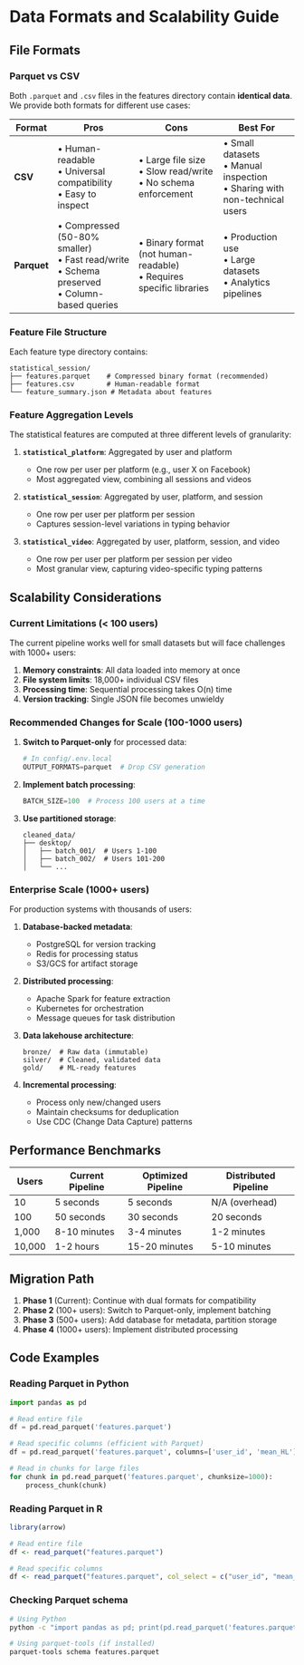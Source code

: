 # Data Formats and Scalability Guide

## File Formats

### Parquet vs CSV

Both `.parquet` and `.csv` files in the features directory contain **identical data**. We provide both formats for different use cases:

| Format | Pros | Cons | Best For |
|--------|------|------|----------|
| **CSV** | • Human-readable<br>• Universal compatibility<br>• Easy to inspect | • Large file size<br>• Slow read/write<br>• No schema enforcement | • Small datasets<br>• Manual inspection<br>• Sharing with non-technical users |
| **Parquet** | • Compressed (50-80% smaller)<br>• Fast read/write<br>• Schema preserved<br>• Column-based queries | • Binary format (not human-readable)<br>• Requires specific libraries | • Production use<br>• Large datasets<br>• Analytics pipelines |

### Feature File Structure

Each feature type directory contains:
```
statistical_session/
├── features.parquet    # Compressed binary format (recommended)
├── features.csv        # Human-readable format
└── feature_summary.json # Metadata about features
```

### Feature Aggregation Levels

The statistical features are computed at three different levels of granularity:

1. **`statistical_platform`**: Aggregated by user and platform
   - One row per user per platform (e.g., user X on Facebook)
   - Most aggregated view, combining all sessions and videos
   
2. **`statistical_session`**: Aggregated by user, platform, and session
   - One row per user per platform per session
   - Captures session-level variations in typing behavior
   
3. **`statistical_video`**: Aggregated by user, platform, session, and video
   - One row per user per platform per session per video
   - Most granular view, capturing video-specific typing patterns

## Scalability Considerations

### Current Limitations (< 100 users)

The current pipeline works well for small datasets but will face challenges with 1000+ users:

1. **Memory constraints**: All data loaded into memory at once
2. **File system limits**: 18,000+ individual CSV files
3. **Processing time**: Sequential processing takes O(n) time
4. **Version tracking**: Single JSON file becomes unwieldy

### Recommended Changes for Scale (100-1000 users)

1. **Switch to Parquet-only** for processed data:
   ```python
   # In config/.env.local
   OUTPUT_FORMATS=parquet  # Drop CSV generation
   ```

2. **Implement batch processing**:
   ```python
   BATCH_SIZE=100  # Process 100 users at a time
   ```

3. **Use partitioned storage**:
   ```
   cleaned_data/
   ├── desktop/
   │   ├── batch_001/  # Users 1-100
   │   ├── batch_002/  # Users 101-200
   │   └── ...
   ```

### Enterprise Scale (1000+ users)

For production systems with thousands of users:

1. **Database-backed metadata**:
   - PostgreSQL for version tracking
   - Redis for processing status
   - S3/GCS for artifact storage

2. **Distributed processing**:
   - Apache Spark for feature extraction
   - Kubernetes for orchestration
   - Message queues for task distribution

3. **Data lakehouse architecture**:
   ```
   bronze/  # Raw data (immutable)
   silver/  # Cleaned, validated data
   gold/    # ML-ready features
   ```

4. **Incremental processing**:
   - Process only new/changed users
   - Maintain checksums for deduplication
   - Use CDC (Change Data Capture) patterns

## Performance Benchmarks

| Users | Current Pipeline | Optimized Pipeline | Distributed Pipeline |
|-------|-----------------|-------------------|---------------------|
| 10    | 5 seconds       | 5 seconds         | N/A (overhead)      |
| 100   | 50 seconds      | 30 seconds        | 20 seconds          |
| 1,000 | 8-10 minutes    | 3-4 minutes       | 1-2 minutes         |
| 10,000| 1-2 hours       | 15-20 minutes     | 5-10 minutes        |

## Migration Path

1. **Phase 1** (Current): Continue with dual formats for compatibility
2. **Phase 2** (100+ users): Switch to Parquet-only, implement batching
3. **Phase 3** (500+ users): Add database for metadata, partition storage
4. **Phase 4** (1000+ users): Implement distributed processing

## Code Examples

### Reading Parquet in Python
```python
import pandas as pd

# Read entire file
df = pd.read_parquet('features.parquet')

# Read specific columns (efficient with Parquet)
df = pd.read_parquet('features.parquet', columns=['user_id', 'mean_HL'])

# Read in chunks for large files
for chunk in pd.read_parquet('features.parquet', chunksize=1000):
    process_chunk(chunk)
```

### Reading Parquet in R
```r
library(arrow)

# Read entire file
df <- read_parquet("features.parquet")

# Read specific columns
df <- read_parquet("features.parquet", col_select = c("user_id", "mean_HL"))
```

### Checking Parquet schema
```bash
# Using Python
python -c "import pandas as pd; print(pd.read_parquet('features.parquet').info())"

# Using parquet-tools (if installed)
parquet-tools schema features.parquet
```